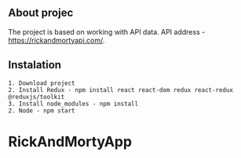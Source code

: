 
## About projec

The project is based on working with API data. API address - https://rickandmortyapi.com/.

## Instalation

    1. Download project
    2. Install Redux - npm install react react-dom redux react-redux @reduxjs/toolkit 
    3. Install node_modules - npm install 
    2. Node - npm start
# RickAndMortyApp
